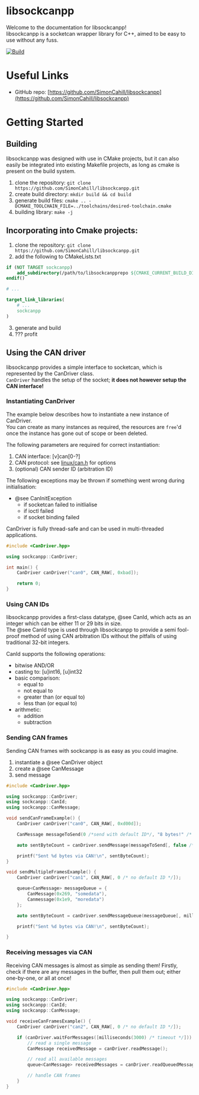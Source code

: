# libsockcanpp

Welcome to the documentation for libsockcanpp!<br >
libsockcanpp is a socketcan wrapper library for C++, aimed to be easy to use without any fuss.

[![Build](https://github.com/SimonCahill/libsockcanpp/actions/workflows/cmake.yml/badge.svg)](https://github.com/SimonCahill/libsockcanpp/actions/workflows/cmake.yml)

# Useful Links

 - GitHub repo: [https://github.com/SimonCahill/libsockcanpp](https://github.com/SimonCahill/libsockcanpp)

# Getting Started

## Building

libsockcanpp was designed with use in CMake projects, but it can also easily be integrated into existing Makefile projects, as long as cmake is present on the build system.

1) clone the repository: `git clone https://github.com/SimonCahill/libsockcanpp.git`
2) create build directory: `mkdir build && cd build`
3) generate build files: `cmake .. -DCMAKE_TOOLCHAIN_FILE=../toolchains/desired-toolchain.cmake`
4) building library: `make -j`

## Incorporating into Cmake projects:

1) clone the repository: `git clone https://github.com/SimonCahill/libsockcanpp.git`
2) add the following to CMakeLists.txt
```cmake
if (NOT TARGET sockcanpp)
    add_subdirectory(/path/to/libsockcanpprepo ${CMAKE_CURRENT_BUILD_DIR}/libsockcanpp)
endif()

# ... 

target_link_libraries(
    # ...
    sockcanpp
)
```
3) generate and build
4) ??? profit

## Using the CAN driver

libsockcanpp provides a simple interface to socketcan, which is represented by the CanDriver class.<br >
`CanDriver` handles the setup of the socket; **it does not however setup the CAN interface!**

### Instantiating CanDriver

The example below describes how to instantiate a new instance of CanDriver.<br >
You can create as many instances as required, the resources are `free`'d once the instance has gone out of scope or been deleted.

The following parameters are required for correct instantiation:

1) CAN interface: [v]can[0-?]
2) CAN protocol: see [linux/can.h](https://github.com/linux-can/can-utils/blob/master/include/linux/can.h) for options
3) (optional) CAN sender ID (arbitration ID)

The following exceptions may be thrown if something went wrong during initialisation:

 - @see CanInitException
    - if socketcan failed to initlialise
    - if ioctl failed
    - if socket binding failed

CanDriver is fully thread-safe and can be used in multi-threaded applications.

```cpp
#include <CanDriver.hpp>

using sockcanpp::CanDriver;

int main() {
    CanDriver canDriver("can0", CAN_RAW[, 0xbad]);

    return 0;
}
```

### Using CAN IDs

libsockcanpp provides a first-class datatype, @see CanId, which acts as an integer which can be either 11 or 29 bits in size.<br >
The @see CanId type is used through libsockcanpp to provide a semi fool-proof method of using CAN arbitration IDs without the pitfalls of using traditional 32-bit integers.

CanId supports the following operations:
 - bitwise AND/OR
 - casting to: [u]int16, [u]int32
 - basic comparison:
    - equal to
    - not equal to
    - greater than (or equal to)
    - less than (or equal to)
 - arithmetic:
    - addition
    - subtraction

### Sending CAN frames

Sending CAN frames with sockcanpp is as easy as you could imagine.

1) instantiate a @see CanDriver object
2) create a @see CanMessage
3) send message

```cpp
#include <CanDriver.hpp>

using sockcanpp::CanDriver;
using sockcanpp::CanId;
using sockcanpp::CanMessage;

void sendCanFrameExample() {
    CanDriver canDriver("can0", CAN_RAW[, 0xd00d]);

    CanMessage messageToSend(0 /*send with default ID*/, "8 bytes!" /* the data */);

    auto sentByteCount = canDriver.sendMessage(messageToSend[, false /* don't force extended ID */]);

    printf("Sent %d bytes via CAN!\n", sentByteCount);
}

void sendMultipleFramesExample() {
    CanDriver canDriver("can1", CAN_RAW[, 0 /* no default ID */]);

    queue<CanMessage> messageQueue = {
        CanMessage(0x269, "somedata"),
        Canmessage(0x1e9, "moredata")
    };

    auto sentByteCount = canDriver.sendMessageQueue(messageQueue[, milliseconds(20) /* delay between frames */[, false /* don't force extended ID */]]);

    printf("Sent %d bytes via CAN!\n", sentByteCount);

}
```

### Receiving messages via CAN

Receiving CAN messages is almost as simple as sending them! Firstly, check if there are any messages in the buffer, then pull them out; either one-by-one, or all at once!

```cpp
#include <CanDriver.hpp>

using sockcanpp::CanDriver;
using sockcanpp::CanId;
using sockcanpp::CanMessage;

void receiveCanFramesExample() {
    CanDriver canDriver("can2", CAN_RAW[, 0 /* no default ID */]);

    if (canDriver.waitForMessages([milliseconds(3000) /* timeout */])) {
        // read a single message
        CanMessage receivedMessage = canDriver.readMessage();

        // read all available messages
        queue<CanMessage> receivedMessages = canDriver.readQueuedMessages();

        // handle CAN frames
    }
}
```
